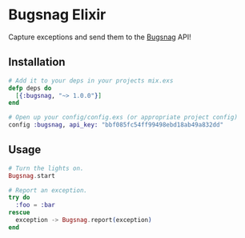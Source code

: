 # Bugsnag Elixir

Capture exceptions and send them to the [Bugsnag](http://bugsnag.com) API!

## Installation

```elixir
# Add it to your deps in your projects mix.exs
defp deps do
  [{:bugsnag, "~> 1.0.0"}]
end

# Open up your config/config.exs (or appropriate project config)
config :bugsnag, api_key: "bbf085fc54ff99498ebd18ab49a832dd"
```

## Usage

```elixir
# Turn the lights on.
Bugsnag.start

# Report an exception.
try do
  :foo = :bar
rescue
  exception -> Bugsnag.report(exception)
end
```
